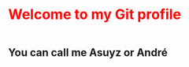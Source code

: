 # <span style="color:red">Welcome to my **Git** profile</span>
<div>
<img scr ="https://media.tenor.com/Oee1T9EpfHwAAAAi/uncanny-cat-golf-peak.gif">
</div>

## You can call me **Asuyz** or **André**

<!--
**Asuyz/Asuyz** is a ✨ _special_ ✨ repository because its `README.md` (this file) appears on your GitHub profile.

Here are some ideas to get you started:

- 🔭 I’m currently working on ...
- 🌱 I’m currently learning ...
- 👯 I’m looking to collaborate on ...
- 🤔 I’m looking for help with ...
- 💬 Ask me about ...
- 📫 How to reach me: ...
- 😄 Pronouns: ...
- ⚡ Fun fact: ...
-->
